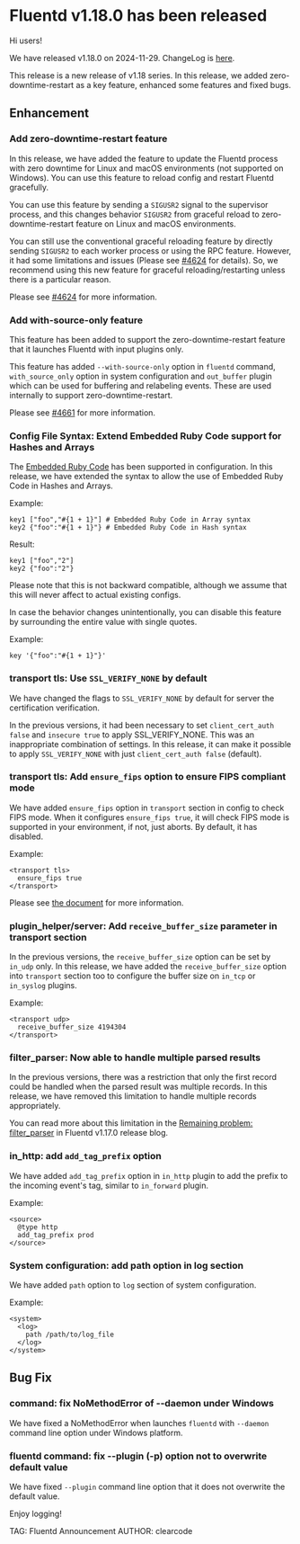 # Fluentd v1.18.0 has been released

Hi users!

We have released v1.18.0 on 2024-11-29. ChangeLog is [here](https://github.com/fluent/fluentd/blob/master/CHANGELOG.md#release-v1180---20241129).

This release is a new release of v1.18 series.
In this release, we added zero-downtime-restart as a key feature, enhanced some features and fixed bugs.

## Enhancement

### Add zero-downtime-restart feature

In this release, we have added the feature to update the Fluentd process with zero downtime for Linux and macOS environments (not supported on Windows).
You can use this feature to reload config and restart Fluentd gracefully.

You can use this feature by sending a `SIGUSR2` signal to the supervisor process,
and this changes behavior `SIGUSR2` from graceful reload to zero-downtime-restart feature on Linux and macOS environments.

You can still use the conventional graceful reloading feature by directly sending `SIGUSR2` to each worker process or using the RPC feature.
However, it had some limitations and issues (Please see [#4624](https://github.com/fluent/fluentd/pull/4624) for details).
So, we recommend using this new feature for graceful reloading/restarting unless there is a particular reason.

Please see [#4624](https://github.com/fluent/fluentd/pull/4624) for more information.

### Add with-source-only feature

This feature has been added to support the zero-downtime-restart feature that it launches Fluentd with input plugins only.

This feature has added `--with-source-only` option in `fluentd` command, `with_source_only` option in system configuration and `out_buffer` plugin which can be used for buffering and relabeling events.
These are used internally to support zero-downtime-restart.

Please see [#4661](https://github.com/fluent/fluentd/pull/4661) for more information.

### Config File Syntax: Extend Embedded Ruby Code support for Hashes and Arrays

The [Embedded Ruby Code](https://docs.fluentd.org/configuration/config-file#embedded-ruby-code) has been supported in configuration.
In this release, we have extended the syntax to allow the use of Embedded Ruby Code in Hashes and Arrays.

Example:

```
key1 ["foo","#{1 + 1}"] # Embedded Ruby Code in Array syntax
key2 {"foo":"#{1 + 1}"} # Embedded Ruby Code in Hash syntax
```

Result:

```
key1 ["foo","2"]
key2 {"foo":"2"}
```

Please note that this is not backward compatible, although we assume that this will never affect to actual existing configs.

In case the behavior changes unintentionally, you can disable this feature by surrounding the entire value with single quotes.

Example:

```
key '{"foo":"#{1 + 1}"}'
```

### transport tls: Use `SSL_VERIFY_NONE` by default

We have changed the flags to `SSL_VERIFY_NONE` by default for server the certification verification.

In the previous versions, it had been necessary to set `client_cert_auth false` and `insecure true` to apply SSL_VERIFY_NONE.
This was an inappropriate combination of settings.
In this release, it can make it possible to apply `SSL_VERIFY_NONE` with just `client_cert_auth false` (default).

### transport tls: Add `ensure_fips` option to ensure FIPS compliant mode

We have added `ensure_fips` option in `transport` section in config to check FIPS mode.
When it configures `ensure_fips true`, it will check FIPS mode is supported in your environment, if not, just aborts.
By default, it has disabled.

Example:

```
<transport tls>
  ensure_fips true
</transport>
```

Please see [the document](https://docs.fluentd.org/configuration/transport-section#tls-setting) for more information.

### plugin\_helper/server: Add `receive_buffer_size` parameter in transport section

In the previous versions, the `receive_buffer_size` option can be set by `in_udp` only.
In this release, we have added the `receive_buffer_size` option into `transport` section too to configure the buffer size on `in_tcp` or `in_syslog` plugins.

Example:

```
<transport udp>
  receive_buffer_size 4194304
</transport>
```

### filter\_parser: Now able to handle multiple parsed results

In the previous versions, there was a restriction that only the first record could be handled when the parsed result was multiple records.
In this release, we have removed this limitation to handle multiple records appropriately.

You can read more about this limitation in the [Remaining problem: filter_parser](https://www.fluentd.org/blog/fluentd-v1.17.0-has-been-released) in Fluentd v1.17.0 release blog.

### in\_http: add `add_tag_prefix` option

We have added `add_tag_prefix` option in `in_http` plugin to add the prefix to the incoming event's tag, similar to `in_forward` plugin.

Example:

```
<source>
  @type http
  add_tag_prefix prod
</source>
```

### System configuration: add path option in log section

We have added `path` option to `log` section of system configuration.

Example:

```
<system>
  <log>
    path /path/to/log_file
  </log>
</system>
```

## Bug Fix

### command: fix NoMethodError of --daemon under Windows

We have fixed a NoMethodError when launches `fluentd` with `--daemon` command line option under Windows platform.

### fluentd command: fix --plugin (-p) option not to overwrite default value

We have fixed `--plugin` command line option that it does not overwrite the default value.

Enjoy logging!

TAG: Fluentd Announcement
AUTHOR: clearcode
